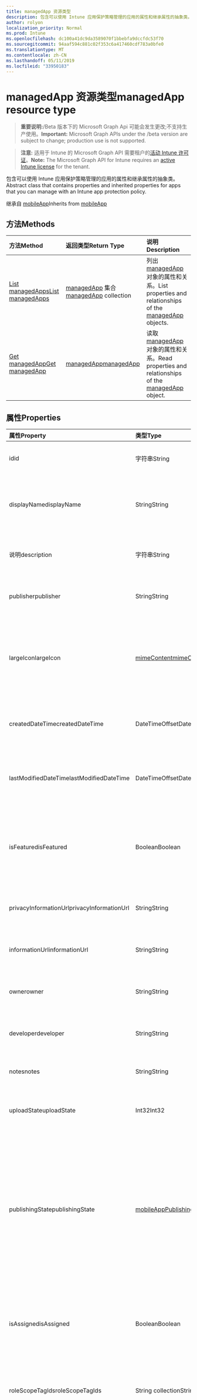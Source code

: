 ```yaml
---
title: managedApp 资源类型
description: 包含可以使用 Intune 应用保护策略管理的应用的属性和继承属性的抽象类。
author: rolyon
localization_priority: Normal
ms.prod: Intune
ms.openlocfilehash: dc100a41dc9da3589070f1bbebfa9dccfdc53f70
ms.sourcegitcommit: 94aaf594c881c02f353c6a417460cdf783a0bfe0
ms.translationtype: MT
ms.contentlocale: zh-CN
ms.lasthandoff: 05/11/2019
ms.locfileid: "33950183"
---
```

# <a name="managedapp-resource-type"></a><span data-ttu-id="43c28-103">managedApp 资源类型</span><span class="sxs-lookup"><span data-stu-id="43c28-103">managedApp resource type</span></span>

> <span data-ttu-id="43c28-104">**重要说明:**/Beta 版本下的 Microsoft Graph Api 可能会发生更改;不支持生产使用。</span><span class="sxs-lookup"><span data-stu-id="43c28-104">**Important:** Microsoft Graph APIs under the /beta version are subject to change; production use is not supported.</span></span>

> <span data-ttu-id="43c28-105">**注意:** 适用于 Intune 的 Microsoft Graph API 需要租户的[活动 Intune 许可证](https://go.microsoft.com/fwlink/?linkid=839381)。</span><span class="sxs-lookup"><span data-stu-id="43c28-105">**Note:** The Microsoft Graph API for Intune requires an [active Intune license](https://go.microsoft.com/fwlink/?linkid=839381) for the tenant.</span></span>

<span data-ttu-id="43c28-106">包含可以使用 Intune 应用保护策略管理的应用的属性和继承属性的抽象类。</span><span class="sxs-lookup"><span data-stu-id="43c28-106">Abstract class that contains properties and inherited properties for apps that you can manage with an Intune app protection policy.</span></span>


<span data-ttu-id="43c28-107">继承自 [mobileApp](../resources/intune-apps-mobileapp.md)</span><span class="sxs-lookup"><span data-stu-id="43c28-107">Inherits from [mobileApp](../resources/intune-apps-mobileapp.md)</span></span>

## <a name="methods"></a><span data-ttu-id="43c28-108">方法</span><span class="sxs-lookup"><span data-stu-id="43c28-108">Methods</span></span>
|<span data-ttu-id="43c28-109">方法</span><span class="sxs-lookup"><span data-stu-id="43c28-109">Method</span></span>|<span data-ttu-id="43c28-110">返回类型</span><span class="sxs-lookup"><span data-stu-id="43c28-110">Return Type</span></span>|<span data-ttu-id="43c28-111">说明</span><span class="sxs-lookup"><span data-stu-id="43c28-111">Description</span></span>|
|:---|:---|:---|
|[<span data-ttu-id="43c28-112">List managedApps</span><span class="sxs-lookup"><span data-stu-id="43c28-112">List managedApps</span></span>](../api/intune-apps-managedapp-list.md)|<span data-ttu-id="43c28-113">[managedApp](../resources/intune-apps-managedapp.md) 集合</span><span class="sxs-lookup"><span data-stu-id="43c28-113">[managedApp](../resources/intune-apps-managedapp.md) collection</span></span>|<span data-ttu-id="43c28-114">列出 [managedApp](../resources/intune-apps-managedapp.md) 对象的属性和关系。</span><span class="sxs-lookup"><span data-stu-id="43c28-114">List properties and relationships of the [managedApp](../resources/intune-apps-managedapp.md) objects.</span></span>|
|[<span data-ttu-id="43c28-115">Get managedApp</span><span class="sxs-lookup"><span data-stu-id="43c28-115">Get managedApp</span></span>](../api/intune-apps-managedapp-get.md)|[<span data-ttu-id="43c28-116">managedApp</span><span class="sxs-lookup"><span data-stu-id="43c28-116">managedApp</span></span>](../resources/intune-apps-managedapp.md)|<span data-ttu-id="43c28-117">读取 [managedApp](../resources/intune-apps-managedapp.md) 对象的属性和关系。</span><span class="sxs-lookup"><span data-stu-id="43c28-117">Read properties and relationships of the [managedApp](../resources/intune-apps-managedapp.md) object.</span></span>|

## <a name="properties"></a><span data-ttu-id="43c28-118">属性</span><span class="sxs-lookup"><span data-stu-id="43c28-118">Properties</span></span>
|<span data-ttu-id="43c28-119">属性</span><span class="sxs-lookup"><span data-stu-id="43c28-119">Property</span></span>|<span data-ttu-id="43c28-120">类型</span><span class="sxs-lookup"><span data-stu-id="43c28-120">Type</span></span>|<span data-ttu-id="43c28-121">说明</span><span class="sxs-lookup"><span data-stu-id="43c28-121">Description</span></span>|
|:---|:---|:---|
|<span data-ttu-id="43c28-122">id</span><span class="sxs-lookup"><span data-stu-id="43c28-122">id</span></span>|<span data-ttu-id="43c28-123">字符串</span><span class="sxs-lookup"><span data-stu-id="43c28-123">String</span></span>|<span data-ttu-id="43c28-124">实体的键。</span><span class="sxs-lookup"><span data-stu-id="43c28-124">Key of the entity.</span></span> <span data-ttu-id="43c28-125">继承自 [mobileApp](../resources/intune-apps-mobileapp.md)</span><span class="sxs-lookup"><span data-stu-id="43c28-125">Inherited from [mobileApp](../resources/intune-apps-mobileapp.md)</span></span>|
|<span data-ttu-id="43c28-126">displayName</span><span class="sxs-lookup"><span data-stu-id="43c28-126">displayName</span></span>|<span data-ttu-id="43c28-127">String</span><span class="sxs-lookup"><span data-stu-id="43c28-127">String</span></span>|<span data-ttu-id="43c28-128">管理员提供或导入的应用标题。</span><span class="sxs-lookup"><span data-stu-id="43c28-128">The admin provided or imported title of the app.</span></span> <span data-ttu-id="43c28-129">继承自 [mobileApp](../resources/intune-apps-mobileapp.md)</span><span class="sxs-lookup"><span data-stu-id="43c28-129">Inherited from [mobileApp](../resources/intune-apps-mobileapp.md)</span></span>|
|<span data-ttu-id="43c28-130">说明</span><span class="sxs-lookup"><span data-stu-id="43c28-130">description</span></span>|<span data-ttu-id="43c28-131">字符串</span><span class="sxs-lookup"><span data-stu-id="43c28-131">String</span></span>|<span data-ttu-id="43c28-132">应用的说明。</span><span class="sxs-lookup"><span data-stu-id="43c28-132">The description of the app.</span></span> <span data-ttu-id="43c28-133">继承自 [mobileApp](../resources/intune-apps-mobileapp.md)</span><span class="sxs-lookup"><span data-stu-id="43c28-133">Inherited from [mobileApp](../resources/intune-apps-mobileapp.md)</span></span>|
|<span data-ttu-id="43c28-134">publisher</span><span class="sxs-lookup"><span data-stu-id="43c28-134">publisher</span></span>|<span data-ttu-id="43c28-135">String</span><span class="sxs-lookup"><span data-stu-id="43c28-135">String</span></span>|<span data-ttu-id="43c28-136">应用的发布者。</span><span class="sxs-lookup"><span data-stu-id="43c28-136">The publisher of the app.</span></span> <span data-ttu-id="43c28-137">继承自 [mobileApp](../resources/intune-apps-mobileapp.md)</span><span class="sxs-lookup"><span data-stu-id="43c28-137">Inherited from [mobileApp](../resources/intune-apps-mobileapp.md)</span></span>|
|<span data-ttu-id="43c28-138">largeIcon</span><span class="sxs-lookup"><span data-stu-id="43c28-138">largeIcon</span></span>|[<span data-ttu-id="43c28-139">mimeContent</span><span class="sxs-lookup"><span data-stu-id="43c28-139">mimeContent</span></span>](../resources/intune-shared-mimecontent.md)|<span data-ttu-id="43c28-140">要显示在应用详细信息中并用于图标上传的大图标。</span><span class="sxs-lookup"><span data-stu-id="43c28-140">The large icon, to be displayed in the app details and used for upload of the icon.</span></span> <span data-ttu-id="43c28-141">继承自 [mobileApp](../resources/intune-apps-mobileapp.md)</span><span class="sxs-lookup"><span data-stu-id="43c28-141">Inherited from [mobileApp](../resources/intune-apps-mobileapp.md)</span></span>|
|<span data-ttu-id="43c28-142">createdDateTime</span><span class="sxs-lookup"><span data-stu-id="43c28-142">createdDateTime</span></span>|<span data-ttu-id="43c28-143">DateTimeOffset</span><span class="sxs-lookup"><span data-stu-id="43c28-143">DateTimeOffset</span></span>|<span data-ttu-id="43c28-144">创建应用的日期和时间。</span><span class="sxs-lookup"><span data-stu-id="43c28-144">The date and time the app was created.</span></span> <span data-ttu-id="43c28-145">继承自 [mobileApp](../resources/intune-apps-mobileapp.md)</span><span class="sxs-lookup"><span data-stu-id="43c28-145">Inherited from [mobileApp](../resources/intune-apps-mobileapp.md)</span></span>|
|<span data-ttu-id="43c28-146">lastModifiedDateTime</span><span class="sxs-lookup"><span data-stu-id="43c28-146">lastModifiedDateTime</span></span>|<span data-ttu-id="43c28-147">DateTimeOffset</span><span class="sxs-lookup"><span data-stu-id="43c28-147">DateTimeOffset</span></span>|<span data-ttu-id="43c28-148">上次修改应用的日期和时间。</span><span class="sxs-lookup"><span data-stu-id="43c28-148">The date and time the app was last modified.</span></span> <span data-ttu-id="43c28-149">继承自 [mobileApp](../resources/intune-apps-mobileapp.md)</span><span class="sxs-lookup"><span data-stu-id="43c28-149">Inherited from [mobileApp](../resources/intune-apps-mobileapp.md)</span></span>|
|<span data-ttu-id="43c28-150">isFeatured</span><span class="sxs-lookup"><span data-stu-id="43c28-150">isFeatured</span></span>|<span data-ttu-id="43c28-151">Boolean</span><span class="sxs-lookup"><span data-stu-id="43c28-151">Boolean</span></span>|<span data-ttu-id="43c28-152">指示应用是否被管理员标记为特色的值。继承自 [mobileApp](../resources/intune-apps-mobileapp.md)</span><span class="sxs-lookup"><span data-stu-id="43c28-152">The value indicating whether the app is marked as featured by the admin. Inherited from [mobileApp](../resources/intune-apps-mobileapp.md)</span></span>|
|<span data-ttu-id="43c28-153">privacyInformationUrl</span><span class="sxs-lookup"><span data-stu-id="43c28-153">privacyInformationUrl</span></span>|<span data-ttu-id="43c28-154">String</span><span class="sxs-lookup"><span data-stu-id="43c28-154">String</span></span>|<span data-ttu-id="43c28-155">隐私声明 URL。</span><span class="sxs-lookup"><span data-stu-id="43c28-155">The privacy statement Url.</span></span> <span data-ttu-id="43c28-156">继承自 [mobileApp](../resources/intune-apps-mobileapp.md)</span><span class="sxs-lookup"><span data-stu-id="43c28-156">Inherited from [mobileApp](../resources/intune-apps-mobileapp.md)</span></span>|
|<span data-ttu-id="43c28-157">informationUrl</span><span class="sxs-lookup"><span data-stu-id="43c28-157">informationUrl</span></span>|<span data-ttu-id="43c28-158">String</span><span class="sxs-lookup"><span data-stu-id="43c28-158">String</span></span>|<span data-ttu-id="43c28-159">详细信息 URL。</span><span class="sxs-lookup"><span data-stu-id="43c28-159">The more information Url.</span></span> <span data-ttu-id="43c28-160">继承自 [mobileApp](../resources/intune-apps-mobileapp.md)</span><span class="sxs-lookup"><span data-stu-id="43c28-160">Inherited from [mobileApp](../resources/intune-apps-mobileapp.md)</span></span>|
|<span data-ttu-id="43c28-161">owner</span><span class="sxs-lookup"><span data-stu-id="43c28-161">owner</span></span>|<span data-ttu-id="43c28-162">String</span><span class="sxs-lookup"><span data-stu-id="43c28-162">String</span></span>|<span data-ttu-id="43c28-163">应用的所有者。</span><span class="sxs-lookup"><span data-stu-id="43c28-163">The owner of the app.</span></span> <span data-ttu-id="43c28-164">继承自 [mobileApp](../resources/intune-apps-mobileapp.md)</span><span class="sxs-lookup"><span data-stu-id="43c28-164">Inherited from [mobileApp](../resources/intune-apps-mobileapp.md)</span></span>|
|<span data-ttu-id="43c28-165">developer</span><span class="sxs-lookup"><span data-stu-id="43c28-165">developer</span></span>|<span data-ttu-id="43c28-166">String</span><span class="sxs-lookup"><span data-stu-id="43c28-166">String</span></span>|<span data-ttu-id="43c28-167">应用的开发者。</span><span class="sxs-lookup"><span data-stu-id="43c28-167">The developer of the app.</span></span> <span data-ttu-id="43c28-168">继承自 [mobileApp](../resources/intune-apps-mobileapp.md)</span><span class="sxs-lookup"><span data-stu-id="43c28-168">Inherited from [mobileApp](../resources/intune-apps-mobileapp.md)</span></span>|
|<span data-ttu-id="43c28-169">notes</span><span class="sxs-lookup"><span data-stu-id="43c28-169">notes</span></span>|<span data-ttu-id="43c28-170">String</span><span class="sxs-lookup"><span data-stu-id="43c28-170">String</span></span>|<span data-ttu-id="43c28-171">应用的备注。</span><span class="sxs-lookup"><span data-stu-id="43c28-171">Notes for the app.</span></span> <span data-ttu-id="43c28-172">继承自 [mobileApp](../resources/intune-apps-mobileapp.md)</span><span class="sxs-lookup"><span data-stu-id="43c28-172">Inherited from [mobileApp](../resources/intune-apps-mobileapp.md)</span></span>|
|<span data-ttu-id="43c28-173">uploadState</span><span class="sxs-lookup"><span data-stu-id="43c28-173">uploadState</span></span>|<span data-ttu-id="43c28-174">Int32</span><span class="sxs-lookup"><span data-stu-id="43c28-174">Int32</span></span>|<span data-ttu-id="43c28-175">上载状态。</span><span class="sxs-lookup"><span data-stu-id="43c28-175">The upload state.</span></span> <span data-ttu-id="43c28-176">继承自 [mobileApp](../resources/intune-apps-mobileapp.md)</span><span class="sxs-lookup"><span data-stu-id="43c28-176">Inherited from [mobileApp](../resources/intune-apps-mobileapp.md)</span></span>|
|<span data-ttu-id="43c28-177">publishingState</span><span class="sxs-lookup"><span data-stu-id="43c28-177">publishingState</span></span>|[<span data-ttu-id="43c28-178">mobileAppPublishingState</span><span class="sxs-lookup"><span data-stu-id="43c28-178">mobileAppPublishingState</span></span>](../resources/intune-apps-mobileapppublishingstate.md)|<span data-ttu-id="43c28-179">应用的发布状态。</span><span class="sxs-lookup"><span data-stu-id="43c28-179">The publishing state for the app.</span></span> <span data-ttu-id="43c28-180">除非应用已发布，否则无法分配应用。</span><span class="sxs-lookup"><span data-stu-id="43c28-180">The app cannot be assigned unless the app is published.</span></span> <span data-ttu-id="43c28-181">继承自[mobileApp](../resources/intune-apps-mobileapp.md)。</span><span class="sxs-lookup"><span data-stu-id="43c28-181">Inherited from [mobileApp](../resources/intune-apps-mobileapp.md).</span></span> <span data-ttu-id="43c28-182">可取值为：`notPublished`、`processing`、`published`。</span><span class="sxs-lookup"><span data-stu-id="43c28-182">Possible values are: `notPublished`, `processing`, `published`.</span></span>|
|<span data-ttu-id="43c28-183">isAssigned</span><span class="sxs-lookup"><span data-stu-id="43c28-183">isAssigned</span></span>|<span data-ttu-id="43c28-184">Boolean</span><span class="sxs-lookup"><span data-stu-id="43c28-184">Boolean</span></span>|<span data-ttu-id="43c28-185">指示是否至少向一个组分配了应用程序的值。</span><span class="sxs-lookup"><span data-stu-id="43c28-185">The value indicating whether the app is assigned to at least one group.</span></span> <span data-ttu-id="43c28-186">继承自 [mobileApp](../resources/intune-apps-mobileapp.md)</span><span class="sxs-lookup"><span data-stu-id="43c28-186">Inherited from [mobileApp](../resources/intune-apps-mobileapp.md)</span></span>|
|<span data-ttu-id="43c28-187">roleScopeTagIds</span><span class="sxs-lookup"><span data-stu-id="43c28-187">roleScopeTagIds</span></span>|<span data-ttu-id="43c28-188">String collection</span><span class="sxs-lookup"><span data-stu-id="43c28-188">String collection</span></span>|<span data-ttu-id="43c28-189">此移动应用的作用域标记 id 列表。</span><span class="sxs-lookup"><span data-stu-id="43c28-189">List of scope tag ids for this mobile app.</span></span> <span data-ttu-id="43c28-190">继承自 [mobileApp](../resources/intune-apps-mobileapp.md)</span><span class="sxs-lookup"><span data-stu-id="43c28-190">Inherited from [mobileApp](../resources/intune-apps-mobileapp.md)</span></span>|
|<span data-ttu-id="43c28-191">dependentAppCount</span><span class="sxs-lookup"><span data-stu-id="43c28-191">dependentAppCount</span></span>|<span data-ttu-id="43c28-192">Int32</span><span class="sxs-lookup"><span data-stu-id="43c28-192">Int32</span></span>|<span data-ttu-id="43c28-193">子应用程序的依赖项总数。</span><span class="sxs-lookup"><span data-stu-id="43c28-193">The total number of dependencies the child app has.</span></span> <span data-ttu-id="43c28-194">继承自 [mobileApp](../resources/intune-apps-mobileapp.md)</span><span class="sxs-lookup"><span data-stu-id="43c28-194">Inherited from [mobileApp](../resources/intune-apps-mobileapp.md)</span></span>|
|<span data-ttu-id="43c28-195">appAvailability</span><span class="sxs-lookup"><span data-stu-id="43c28-195">appAvailability</span></span>|[<span data-ttu-id="43c28-196">managedAppAvailability</span><span class="sxs-lookup"><span data-stu-id="43c28-196">managedAppAvailability</span></span>](../resources/intune-apps-managedappavailability.md)|<span data-ttu-id="43c28-197">应用程序的可用性。</span><span class="sxs-lookup"><span data-stu-id="43c28-197">The Application's availability.</span></span> <span data-ttu-id="43c28-198">可取值为：`global`、`lineOfBusiness`。</span><span class="sxs-lookup"><span data-stu-id="43c28-198">Possible values are: `global`, `lineOfBusiness`.</span></span>|
|<span data-ttu-id="43c28-199">version</span><span class="sxs-lookup"><span data-stu-id="43c28-199">version</span></span>|<span data-ttu-id="43c28-200">String</span><span class="sxs-lookup"><span data-stu-id="43c28-200">String</span></span>|<span data-ttu-id="43c28-201">应用程序的版本。</span><span class="sxs-lookup"><span data-stu-id="43c28-201">The Application's version.</span></span>|

## <a name="relationships"></a><span data-ttu-id="43c28-202">关系</span><span class="sxs-lookup"><span data-stu-id="43c28-202">Relationships</span></span>
|<span data-ttu-id="43c28-203">关系</span><span class="sxs-lookup"><span data-stu-id="43c28-203">Relationship</span></span>|<span data-ttu-id="43c28-204">类型</span><span class="sxs-lookup"><span data-stu-id="43c28-204">Type</span></span>|<span data-ttu-id="43c28-205">说明</span><span class="sxs-lookup"><span data-stu-id="43c28-205">Description</span></span>|
|:---|:---|:---|
|<span data-ttu-id="43c28-206">categories</span><span class="sxs-lookup"><span data-stu-id="43c28-206">categories</span></span>|<span data-ttu-id="43c28-207">[mobileAppCategory](../resources/intune-apps-mobileappcategory.md) 集合</span><span class="sxs-lookup"><span data-stu-id="43c28-207">[mobileAppCategory](../resources/intune-apps-mobileappcategory.md) collection</span></span>|<span data-ttu-id="43c28-208">此应用的类别列表。</span><span class="sxs-lookup"><span data-stu-id="43c28-208">The list of categories for this app.</span></span> <span data-ttu-id="43c28-209">继承自 [mobileApp](../resources/intune-apps-mobileapp.md)</span><span class="sxs-lookup"><span data-stu-id="43c28-209">Inherited from [mobileApp](../resources/intune-apps-mobileapp.md)</span></span>|
|<span data-ttu-id="43c28-210">assignments</span><span class="sxs-lookup"><span data-stu-id="43c28-210">assignments</span></span>|<span data-ttu-id="43c28-211">[mobileAppAssignment](../resources/intune-apps-mobileappassignment.md) 集合</span><span class="sxs-lookup"><span data-stu-id="43c28-211">[mobileAppAssignment](../resources/intune-apps-mobileappassignment.md) collection</span></span>|<span data-ttu-id="43c28-212">此移动应用的组分配的列表。</span><span class="sxs-lookup"><span data-stu-id="43c28-212">The list of group assignments for this mobile app.</span></span> <span data-ttu-id="43c28-213">继承自 [mobileApp](../resources/intune-apps-mobileapp.md)</span><span class="sxs-lookup"><span data-stu-id="43c28-213">Inherited from [mobileApp](../resources/intune-apps-mobileapp.md)</span></span>|
|<span data-ttu-id="43c28-214">installSummary</span><span class="sxs-lookup"><span data-stu-id="43c28-214">installSummary</span></span>|[<span data-ttu-id="43c28-215">mobileAppInstallSummary</span><span class="sxs-lookup"><span data-stu-id="43c28-215">mobileAppInstallSummary</span></span>](../resources/intune-apps-mobileappinstallsummary.md)|<span data-ttu-id="43c28-216">移动应用安装摘要。</span><span class="sxs-lookup"><span data-stu-id="43c28-216">Mobile App Install Summary.</span></span> <span data-ttu-id="43c28-217">继承自 [mobileApp](../resources/intune-apps-mobileapp.md)</span><span class="sxs-lookup"><span data-stu-id="43c28-217">Inherited from [mobileApp](../resources/intune-apps-mobileapp.md)</span></span>|
|<span data-ttu-id="43c28-218">deviceStatuses</span><span class="sxs-lookup"><span data-stu-id="43c28-218">deviceStatuses</span></span>|<span data-ttu-id="43c28-219">[mobileAppInstallStatus](../resources/intune-apps-mobileappinstallstatus.md)集合</span><span class="sxs-lookup"><span data-stu-id="43c28-219">[mobileAppInstallStatus](../resources/intune-apps-mobileappinstallstatus.md) collection</span></span>|<span data-ttu-id="43c28-220">此移动应用程序的安装状态列表。</span><span class="sxs-lookup"><span data-stu-id="43c28-220">The list of installation states for this mobile app.</span></span> <span data-ttu-id="43c28-221">继承自 [mobileApp](../resources/intune-apps-mobileapp.md)</span><span class="sxs-lookup"><span data-stu-id="43c28-221">Inherited from [mobileApp](../resources/intune-apps-mobileapp.md)</span></span>|
|<span data-ttu-id="43c28-222">userStatuses</span><span class="sxs-lookup"><span data-stu-id="43c28-222">userStatuses</span></span>|<span data-ttu-id="43c28-223">[userAppInstallStatus](../resources/intune-apps-userappinstallstatus.md)集合</span><span class="sxs-lookup"><span data-stu-id="43c28-223">[userAppInstallStatus](../resources/intune-apps-userappinstallstatus.md) collection</span></span>|<span data-ttu-id="43c28-224">此移动应用程序的安装状态列表。</span><span class="sxs-lookup"><span data-stu-id="43c28-224">The list of installation states for this mobile app.</span></span> <span data-ttu-id="43c28-225">继承自 [mobileApp](../resources/intune-apps-mobileapp.md)</span><span class="sxs-lookup"><span data-stu-id="43c28-225">Inherited from [mobileApp](../resources/intune-apps-mobileapp.md)</span></span>|
|<span data-ttu-id="43c28-226">相互</span><span class="sxs-lookup"><span data-stu-id="43c28-226">relationships</span></span>|<span data-ttu-id="43c28-227">[mobileAppRelationship](../resources/intune-apps-mobileapprelationship.md)集合</span><span class="sxs-lookup"><span data-stu-id="43c28-227">[mobileAppRelationship](../resources/intune-apps-mobileapprelationship.md) collection</span></span>|<span data-ttu-id="43c28-228">此移动应用的关系列表。</span><span class="sxs-lookup"><span data-stu-id="43c28-228">List of relationships for this mobile app.</span></span> <span data-ttu-id="43c28-229">继承自 [mobileApp](../resources/intune-apps-mobileapp.md)</span><span class="sxs-lookup"><span data-stu-id="43c28-229">Inherited from [mobileApp](../resources/intune-apps-mobileapp.md)</span></span>|

## <a name="json-representation"></a><span data-ttu-id="43c28-230">JSON 表示形式</span><span class="sxs-lookup"><span data-stu-id="43c28-230">JSON Representation</span></span>
<span data-ttu-id="43c28-231">下面是资源的 JSON 表示形式。</span><span class="sxs-lookup"><span data-stu-id="43c28-231">Here is a JSON representation of the resource.</span></span>
<!-- {
  "blockType": "resource",
  "keyProperty": "id",
  "@odata.type": "microsoft.graph.managedApp"
}
-->
``` json
{
  "@odata.type": "#microsoft.graph.managedApp",
  "id": "String (identifier)",
  "displayName": "String",
  "description": "String",
  "publisher": "String",
  "largeIcon": {
    "@odata.type": "microsoft.graph.mimeContent",
    "type": "String",
    "value": "binary"
  },
  "createdDateTime": "String (timestamp)",
  "lastModifiedDateTime": "String (timestamp)",
  "isFeatured": true,
  "privacyInformationUrl": "String",
  "informationUrl": "String",
  "owner": "String",
  "developer": "String",
  "notes": "String",
  "uploadState": 1024,
  "publishingState": "String",
  "isAssigned": true,
  "roleScopeTagIds": [
    "String"
  ],
  "dependentAppCount": 1024,
  "appAvailability": "String",
  "version": "String"
}
```




